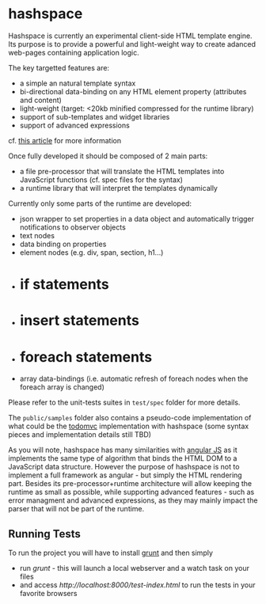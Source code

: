 hashspace
=========

Hashspace is currently an experimental client-side HTML template engine. Its purpose is to provide a powerful and light-weight way to create adanced web-pages containing application logic.

The key targetted features are:
- a simple an natural template syntax
- bi-directional data-binding on any HTML element property (attributes and content)
- light-weight (target: <20kb minified compressed for the runtime library)
- support of sub-templates and widget libraries
- support of advanced expressions

cf. [this article][key_features_blog] for more information

Once fully developed it should be composed of 2 main parts:
- a file pre-processor that will translate the HTML templates into JavaScript functions (cf. spec files for the syntax)
- a runtime library that will interpret the templates dynamically

Currently only some parts of the runtime are developed:
- json wrapper to set properties in a data object and automatically trigger notifications to observer objects
- text nodes
- data binding on properties
- element nodes (e.g. div, span, section, h1...)
- # if statements
- # insert statements
- # foreach statements
- array data-bindings (i.e. automatic refresh of foreach nodes when the foreach array is changed)

Please refer to the unit-tests suites in `test/spec` folder for more details.

The `public/samples` folder also contains a pseudo-code implementation of what could be the [todomvc][todomvc] implementation with hashspace (some syntax pieces and implementation details still TBD)

As you will note, hashspace has many similarities with [angular JS][angular] as it implements the same type of algorithm that binds the HTML DOM to a JavaScript data structure. However the purpose of hashspace is not to implement a full framework as angular - but simply the HTML rendering part. Besides its pre-processor+runtime architecture will allow keeping the runtime as small as possible, while supporting advanced features - such as error managment and advanced expressions, as they may mainly impact the parser that will not be part of the runtime.


Running Tests
-------------
To run the project you will have to install [grunt][grunt] and then simply
- run *grunt* - this will launch a local webserver and a watch task on your files
- and access *http://localhost:8000/test-index.html* to run the tests in your favorite browsers


[key_features_blog]: http://ariatemplates.com/blog/2012/11/key-features-for-client-side-templates/
[todomvc]: http://addyosmani.github.com/todomvc/
[angular]:http://angularjs.org/
[grunt]: http://gruntjs.com/

